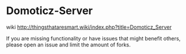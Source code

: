 # Domoticz-Server

wiki  http://thingsthataresmart.wiki/index.php?title=Domoticz_Server

If you are missing functionality or have issues that might benefit others, please open an issue and limit the amount of forks.
